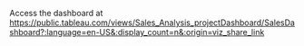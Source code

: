 Access the dashboard at
https://public.tableau.com/views/Sales_Analysis_projectDashboard/SalesDashboard?:language=en-US&:display_count=n&:origin=viz_share_link
